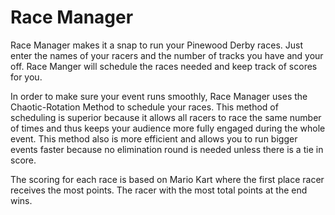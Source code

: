 # Race Manager

Race Manager makes it a snap to run your Pinewood Derby races. Just enter the names of your racers and the number of tracks you have and your off.  Race Manger will schedule the races needed and keep track of scores for you.

In order to make sure your event runs smoothly, Race Manager uses the Chaotic-Rotation Method to schedule your races.  This method of scheduling is superior because it allows all racers to race the same number of times and thus keeps your audience more fully engaged during the whole event.  This method also is more efficient and allows you to run bigger events faster because no elimination round is needed unless there is a tie in score.

The scoring for each race is based on Mario Kart where the first place racer receives the most points.  The racer with the most total points at the end wins.

